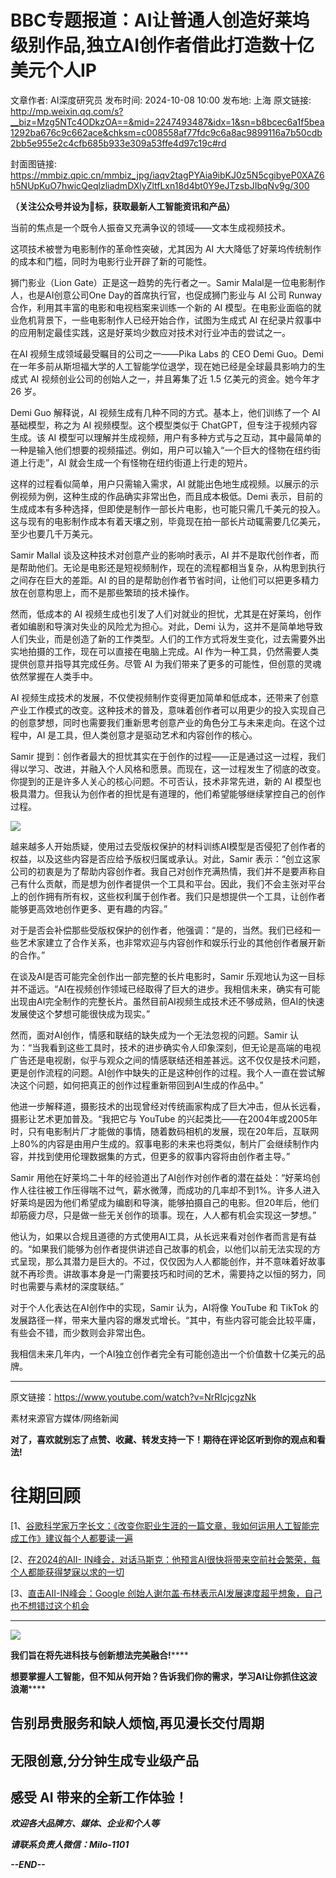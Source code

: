 # BBC专题报道：AI让普通人创造好莱坞级别作品,独立AI创作者借此打造数十亿美元个人IP

文章作者: AI深度研究员
发布时间: 2024-10-08 10:00
发布地: 上海
原文链接: http://mp.weixin.qq.com/s?__biz=Mzg5NTc4ODkzOA==&mid=2247493487&idx=1&sn=b8bcec6a1f5bea1292ba676c9c662ace&chksm=c008558af77fdc9c6a8ac9899116a7b50cdb2bb5e955e2c4cfb685b933e309a53ffe4d97c19c#rd

封面图链接: https://mmbiz.qpic.cn/mmbiz_jpg/iaqv2tagPYAia9ibKJ0z5N5cgibyeP0XAZ6h5NUpKuO7hwicQeqlzliadmDXlyZltfLxn18d4bt0Y9eJTzsbJIbqNv9g/300

**（关注公众号并设为🌟标，获取最新人工智能资讯和产品）**

当前的焦点是一个既令人振奋又充满争议的领域——文本生成视频技术。

这项技术被誉为电影制作的革命性突破，尤其因为 AI 大大降低了好莱坞传统制作的成本和门槛，同时为电影行业开辟了新的可能性。

  

  

狮门影业（Lion Gate）正是这一趋势的先行者之一。Samir Malal是一位电影制作人，也是AI创意公司One Day的首席执行官，也促成狮门影业与
AI 公司 Runway 合作，利用其丰富的电影和电视档案来训练一个新的 AI 模型。在电影业面临的就业危机背景下，一些电影制作人已经开始合作，试图为生成式
AI 在纪录片叙事中的应用制定最佳实践，这是好莱坞少数应对技术对行业冲击的尝试之一。

在AI 视频生成领域最受瞩目的公司之一——Pika Labs 的 CEO Demi Guo。Demi
在一年多前从斯坦福大学的人工智能学位退学，现在她已经是全球最具影响力的生成式 AI 视频创业公司的创始人之一，并且筹集了近 1.5 亿美元的资金。她今年才
26 岁。  

Demi Guo 解释说，AI 视频生成有几种不同的方式。基本上，他们训练了一个 AI 基础模型，称之为 AI 视频模型。这个模型类似于
ChatGPT，但专注于视频内容生成。该 AI
模型可以理解并生成视频，用户有多种方式与之互动，其中最简单的一种是输入他们想要的视频描述。例如，用户可以输入“一个巨大的怪物在纽约街道上行走”，AI
就会生成一个有怪物在纽约街道上行走的短片。

这样的过程看似简单，用户只需输入需求，AI 就能出色地生成视频。以展示的示例视频为例，这种生成的作品确实非常出色，而且成本极低。Demi
表示，目前的生成成本有多种选择，但即使是制作一部长片电影，也可能只需几千美元的投入。这与现有的电影制作成本有着天壤之别，毕竟现在拍一部长片动辄需要几亿美元，至少也要几千万美元。

Samir Mallal 谈及这种技术对创意产业的影响时表示，AI
并不是取代创作者，而是帮助他们。无论是电影还是短视频制作，现在的流程都相当复杂，从构思到执行之间存在巨大的差距。AI
的目的是帮助创作者节省时间，让他们可以把更多精力放在创意构思上，而不是那些繁琐的技术操作。

然而，低成本的 AI 视频生成也引发了人们对就业的担忧，尤其是在好莱坞，创作者如编剧和导演对失业的风险尤为担心。对此，Demi
认为，这并不是简单地导致人们失业，而是创造了新的工作类型。人们的工作方式将发生变化，过去需要外出实地拍摄的工作，现在可以直接在电脑上完成。AI
作为一种工具，仍然需要人类提供创意并指导其完成任务。尽管 AI 为我们带来了更多的可能性，但创意的灵魂依然掌握在人类手中。

AI
视频生成技术的发展，不仅使视频制作变得更加简单和低成本，还带来了创意产业工作模式的改变。这种技术的普及，意味着创作者可以用更少的投入实现自己的创意梦想，同时也需要我们重新思考创意产业的角色分工与未来走向。在这个过程中，AI
是工具，但人类创意才是驱动艺术和内容创作的核心。

Samir
提到：创作者最大的担忧其实在于创作的过程——正是通过这一过程，我们得以学习、改进，并融入个人风格和愿景。而现在，这一过程发生了彻底的改变。你提到的正是许多人关心的核心问题。不可否认，技术非常先进，新的
AI 模型也极具潜力。但我认为创作者的担忧是有道理的，他们希望能够继续掌控自己的创作过程。

  

![](https://mmbiz.qpic.cn/mmbiz_png/iaqv2tagPYAia9ibKJ0z5N5cgibyeP0XAZ6hGfAWlTO30BKTCiaGaVyCrEm6fFdhcibHEOIpTyQNUVHYunLxSYHvcX6Q/640?wx_fmt=png&from=appmsg)

  

越来越多人开始质疑，使用过去受版权保护的材料训练AI模型是否侵犯了创作者的权益，以及这些内容是否应给予版权归属或承认。对此，Samir
表示：“创立这家公司的初衷是为了帮助内容创作者。我自己对创作充满热情，我们并不是要声称自己有什么贡献，而是想为创作者提供一个工具和平台。因此，我们不会主张对平台上的创作拥有所有权，这些权利属于创作者。我们只是想提供一个工具，让创作者能够更高效地创作更多、更有趣的内容。”

对于是否会补偿那些受版权保护的创作者，他强调：“是的，当然。我们已经和一些艺术家建立了合作关系，也非常欢迎与内容创作和娱乐行业的其他创作者展开新的合作。”

在谈及AI是否可能完全创作出一部完整的长片电影时，Samir
乐观地认为这一目标并不遥远。“AI在视频创作领域已经取得了巨大的进步。我相信未来，确实有可能出现由AI完全制作的完整长片。虽然目前AI视频生成技术还不够成熟，但AI的快速发展使这个梦想可能很快成为现实。”

然而，面对AI创作，情感和联结的缺失成为一个无法忽视的问题。Samir
认为：“当我看到这些工具时，技术的进步确实令人印象深刻，但无论是高端的电视广告还是电视剧，似乎与观众之间的情感联结还相差甚远。这不仅仅是技术问题，更是创作流程的问题。AI创作中缺失的正是这种创作的过程。我个人一直在尝试解决这个问题，如何把真正的创作过程重新带回到AI生成的作品中。”

他进一步解释道，摄影技术的出现曾经对传统画家构成了巨大冲击，但从长远看，摄影让艺术更加普及。“我把它与 YouTube
的兴起类比——在2004年或2005年时，只有电影制片厂才能做的事情，随着数码相机的发展，现在20年后，互联网上80%的内容是由用户生成的。叙事电影的未来也将类似，制片厂会继续制作内容，并找到使用伦理数据集的方式，但更多的叙事内容将由创作者主导。”

Samir
用他在好莱坞二十年的经验道出了AI创作对创作者的潜在益处：“好莱坞创作人往往被工作压得喘不过气，薪水微薄，而成功的几率却不到1%。许多人进入好莱坞是因为他们希望成为编剧和导演，能够拍摄自己的电影。但20年后，他们却筋疲力尽，只是做一些无关创作的琐事。现在，人人都有机会实现这一梦想。”

他认为，如果以合规且道德的方式使用AI工具，从长远来看对创作者而言是有益的。“如果我们能够为创作者提供讲述自己故事的机会，以他们以前无法实现的方式呈现，那么其潜力是巨大的。不过，仅仅因为人人都能创作，并不意味着好故事就不再珍贵。讲故事本身是一门需要技巧和时间的艺术，需要持之以恒的努力，同时也需要与素材的深度联结。”

对于个人化表达在AI创作中的实现，Samir 认为，AI将像 YouTube 和 TikTok
的发展路径一样，带来大量内容的爆发式增长。“其中，有些内容可能会比较平庸，有些会不错，而少数则会非常出色。

我相信未来几年内，一个AI独立创作者完全有可能创造出一个价值数十亿美元的品牌。

* * *

原文链接：https://www.youtube.com/watch?v=NrRIcjcgzNk

素材来源官方媒体/网络新闻

**对了，喜欢就别忘了点赞、收藏、转发支持一下！期待在评论区听到你的观点和看法!**

#  往期回顾

[1、[谷歌科学家万字长文：《改变你职业生涯的一篇文章，我如何运用人工智能完成工作》建议每个人都要读一遍](https://mp.weixin.qq.com/s?__biz=Mzg5NTc4ODkzOA==&mid=2247492545&idx=1&sn=30a776a558684e216b52fb4d74a13fdc&chksm=c0085124f77fd832b651e3e1b44461528467cd3674c0259522e755540b1e8847297fc537c9c1&scene=21#wechat_redirect)

[2、[在2024的AII-
IN峰会，对话马斯克：他预言AI很快将带来空前社会繁荣，每个人都能获得梦寐以求的一切](https://mp.weixin.qq.com/s?__biz=Mzg5NTc4ODkzOA==&mid=2247493089&idx=1&sn=4785998e38081a067300d927d0a3b9fa&chksm=c0085704f77fde124962232f9347ce0e81f6e6ca14807c31b8a2e048a9f95dd9116df8819fc1&scene=21#wechat_redirect)

[3、[直击AII-IN峰会：Google
创始人谢尔盖·布林表示AI发展速度超乎想象，自己也不想错过这个机会](https://mp.weixin.qq.com/s?__biz=Mzg5NTc4ODkzOA==&mid=2247493089&idx=2&sn=f23570ae1d6e0a33cd07ea8a5a66dd05&chksm=c0085704f77fde1253a8dccbfedf02b00d9ab251d532a6121a95c433d34926217e1550b2c940&scene=21#wechat_redirect)

* * *

![](https://mmbiz.qpic.cn/mmbiz_png/iaqv2tagPYAhtRhTOjz2QwH4dIlC3YUcYbaicMEwjqQqh06Yhdd7EH3r9wiaMRArLz0a6Zhx6uiaUD7hguPfbY0nAg/640?wx_fmt=png&from=appmsg)

**我们旨在将先进科技与创新想法完美融合!******

**想要掌握人工智能，但不知从何开始？告诉我们你的需求，学习AI让你抓住这波浪潮******

## 告别昂贵服务和缺人烦恼,再见漫长交付周期

##  无限创意,分分钟生成专业级产品

## 感受 AI 带来的全新工作体验！

 _**欢迎各大品牌方、媒体、企业和个人等**_

 _**请联系负责人微信：Milo-1101**_

 _**\--END--**_

  

